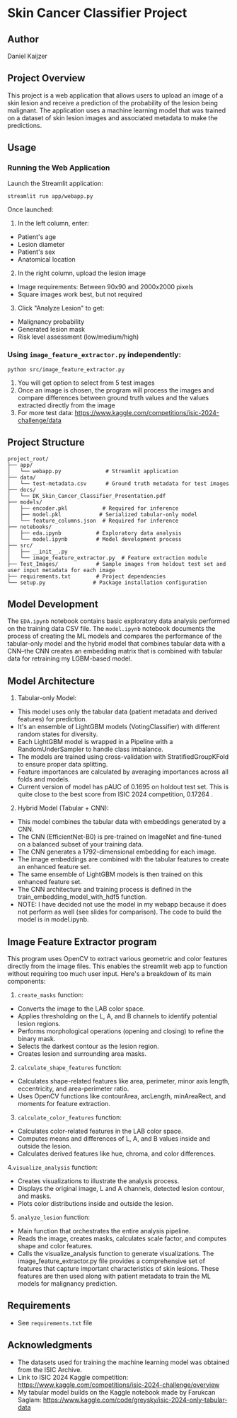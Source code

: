 # Skin Cancer Classifier Project

## Author
Daniel Kaijzer

## Project Overview
This project is a web application that allows users to upload an image of a skin lesion and receive a prediction of the probability of the lesion being malignant. The application uses a machine learning model that was trained on a dataset of skin lesion images and associated metadata to make the predictions.

## Usage

### Running the Web Application
Launch the Streamlit application:

```
streamlit run app/webapp.py
```

Once launched:
1. In the left column, enter:
- Patient's age
- Lesion diameter
- Patient's sex
- Anatomical location

2. In the right column, upload the lesion image
- Image requirements: Between 90x90 and 2000x2000 pixels
- Square images work best, but not required

3. Click "Analyze Lesion" to get:
- Malignancy probability
- Generated lesion mask
- Risk level assessment (low/medium/high)

### Using `image_feature_extractor.py` independently:

```
python src/image_feature_extractor.py
```

1. You will get option to select from 5 test images
2. Once an image is chosen, the program will process the images 
and compare differences between ground truth values and the values extracted directly from the image
3. For more test data: https://www.kaggle.com/competitions/isic-2024-challenge/data

## Project Structure
```
project_root/
├── app/
│   └── webapp.py              # Streamlit application
├── data/
│   └── test-metadata.csv      # Ground truth metadata for test images
├── docs/
│   └── DK_Skin_Cancer_Classifier_Presentation.pdf
├── models/
│   ├── encoder.pkl           # Required for inference
│   ├── model.pkl            # Serialized tabular-only model
│   └── feature_columns.json  # Required for inference
├── notebooks/
│   ├── eda.ipynb           # Exploratory data analysis
│   └── model.ipynb         # Model development process
├── src/
│   ├── __init__.py
│   └── image_feature_extractor.py  # Feature extraction module
├── Test_Images/            # Sample images from holdout test set and user input metadata for each image
├── requirements.txt        # Project dependencies
└── setup.py               # Package installation configuration
```

## Model Development
The `EDA.ipynb` notebook contains basic exploratory data analysis performed on the training data CSV file. The `model.ipynb` notebook documents the process of creating the ML models and compares the performance of the tabular-only model and the hybrid model that combines tabular data with a CNN–the CNN creates an embedding matrix that is combined with tabular data for retraining my LGBM-based model.

## Model Architecture
1. Tabular-only Model:
- This model uses only the tabular data (patient metadata and derived features) for prediction.
- It's an ensemble of LightGBM models (VotingClassifier) with different random states for diversity.
- Each LightGBM model is wrapped in a Pipeline with a RandomUnderSampler to handle class imbalance.
- The models are trained using cross-validation with StratifiedGroupKFold to ensure proper data splitting.
- Feature importances are calculated by averaging importances across all folds and models.
- Current version of model has pAUC of 0.1695 on holdout test set. This is quite close to the best score from ISIC 2024 competition, 0.17264 .

2. Hybrid Model (Tabular + CNN):
- This model combines the tabular data with embeddings generated by a CNN.
- The CNN (EfficientNet-B0) is pre-trained on ImageNet and fine-tuned on a balanced subset of your training data.
- The CNN generates a 1792-dimensional embedding for each image.
- The image embeddings are combined with the tabular features to create an enhanced feature set.
- The same ensemble of LightGBM models is then trained on this enhanced feature set.
- The CNN architecture and training process is defined in the train_embedding_model_with_hdf5 function.
- NOTE: I have decided not use the model in my webapp because it does not perform as well (see slides for comparison). The code to build the model is in model.ipynb.

## Image Feature Extractor program
This program uses OpenCV to extract various geometric and color features directly from the image files. This enables the streamlit web app to function without requiring too much user input. Here's a breakdown of its main components:
1. `create_masks` function:
- Converts the image to the LAB color space.
- Applies thresholding on the L, A, and B channels to identify potential lesion regions.
- Performs morphological operations (opening and closing) to refine the binary mask.
- Selects the darkest contour as the lesion region.
- Creates lesion and surrounding area masks.


2. `calculate_shape_features` function:
- Calculates shape-related features like area, perimeter, minor axis length, eccentricity, and area-perimeter ratio.
- Uses OpenCV functions like contourArea, arcLength, minAreaRect, and moments for feature extraction.


3. `calculate_color_features` function:
- Calculates color-related features in the LAB color space.
- Computes means and differences of L, A, and B values inside and outside the lesion.
- Calculates derived features like hue, chroma, and color differences.


4.`visualize_analysis` function:
- Creates visualizations to illustrate the analysis process.
- Displays the original image, L and A channels, detected lesion contour, and masks.
- Plots color distributions inside and outside the lesion.


5. `analyze_lesion` function:
- Main function that orchestrates the entire analysis pipeline.
- Reads the image, creates masks, calculates scale factor, and computes shape and color features.
- Calls the visualize_analysis function to generate visualizations.
The image_feature_extractor.py file provides a comprehensive set of features that capture important characteristics of skin lesions. These features are then used along with patient metadata to train the ML models for malignancy prediction.


## Requirements
* See `requirements.txt` file

## Acknowledgments
- The datasets used for training the machine learning model was obtained from the ISIC Archive.
- Link to ISIC 2024 Kaggle competition: https://www.kaggle.com/competitions/isic-2024-challenge/overview
- My tabular model builds on the Kaggle notebook made by Farukcan Saglam: https://www.kaggle.com/code/greysky/isic-2024-only-tabular-data
